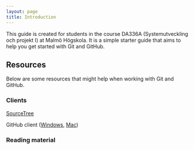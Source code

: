 ```yaml
---
layout: page
title: Introduction
---
```


This guide is created for students in the course DA336A (Systemutveckling och projekt I) at Malmö Högskola. It is a simple starter guide that aims to help you get started with Git and GitHub.

## Resources

Below are some resources that might help when working with Git and GitHub.

### Clients

[SourceTree](http://www.sourcetreeapp.com/)

GitHub client ([Windows](https://windows.github.com/), [Mac](https://mac.github.com/))

### Reading material